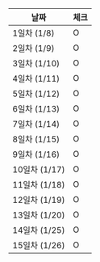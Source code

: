 | 날짜 | 체크 |
| --- | --- |
| 1일차 (1/8) | O |
| 2일차 (1/9) | O |
| 3일차 (1/10) | O |
| 4일차 (1/11) | O |
| 5일차 (1/12) | O |
| 6일차 (1/13) | O |
| 7일차 (1/14) | O |
| 8일차 (1/15) | O |
| 9일차 (1/16) | O |
| 10일차 (1/17) | O |
| 11일차 (1/18) | O |
| 12일차 (1/19) | O |
| 13일차 (1/20) | O |
| 14일차 (1/25) | O |
| 15일차 (1/26) | O |